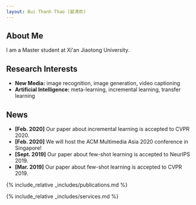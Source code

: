 ```yaml
---
layout: Bui Thanh Thao (裴清欢) 
---
```


## About Me

I am a Master student at Xi'an Jiaotong University. 

## Research Interests

- **New Media:** image recognition, image generation, video captioning
- **Artificial Intelligence:** meta-learning, incremental learning, transfer learning

## News

- **[Feb. 2020]** Our paper about incremental learning is accepted to CVPR 2020.
- **[Feb. 2020]** We will host the ACM Multimedia Asia 2020 conference in Singapore!
- **[Sept. 2019]** Our paper about few-shot learning is accepted to NeurIPS 2019.
- **[Mar. 2019]** Our paper about few-shot learning is accepted to CVPR 2019.

{% include_relative _includes/publications.md %}

{% include_relative _includes/services.md %}
